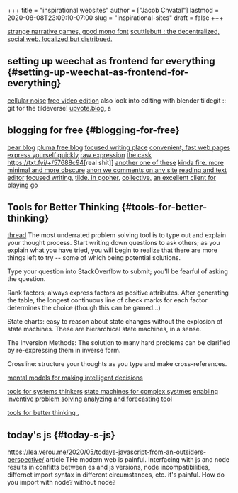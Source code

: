 +++
title = "inspirational websites"
author = ["Jacob Chvatal"]
lastmod = 2020-08-08T23:09:10-07:00
slug = "inspirational-sites"
draft = false
+++

[strange narrative games, good mono font](https://amorphous.itch.io/)
[scuttlebutt : the decentralized, social web.
localized but distribued.](https://scuttlebutt.nz)


## setting up weechat as frontend for everything {#setting-up-weechat-as-frontend-for-everything}

[cellular noise](https://cineshader.com/)
[free video edition](https://www.olivevideoeditor.org/)
also look into editing with blender
tildegit :: git for the tildeverse!
[upvote.blog](https://dev.upvote.blog/), a


## blogging for free {#blogging-for-free}

[bear blog](https://bearblog.dev/)
[pluma free blog](https://pluma.cloud/)
[focused writing place](https://write.as/)
[convenient, fast web pages](http://txti.es/)
[express yourself quickly](https://telegra.ph/why-am-i-here-05-29)
[raw expression](https://txt.fyi/+/22b9f246/)
[the cask ](https://txt.fyi/+/6ce898cf/)
<https://txt.fyi/+/57688c94>[real shit]]
[another one of these](/#/)
[kinda fire. more minimal and more obscure](http://ix.io/)
[anon we comments on any site](https://commentpara.de/)
[reading and text editor](https://rwtxt.com/public)
[focused writing.](https://write.as/)
[tilde. in gopher.](https://gopher.tildeverse.org/tildeverse.org)
[collective.](https://dotdotdash.io/)
[an excellent client for playing go](https://online-go.com/)


## Tools for Better Thinking {#tools-for-better-thinking}

[thread](https://news.ycombinator.com/item?id=23339830)
The most underrated problem solving tool is to type out and explain your
thought process.
Start writing down questions to ask others; as you explain what you have
tried, you will begin to realize that there are more things left to try --
some of which being potential solutions.

Type your question into StackOverflow to submit; you'll be fearful of asking
the question.

Rank factors; always express factors as positive attributes. After generating
the table, the longest continuous line of check marks for each factor
determines the choice (though this can be gamed...)

State charts: easy to reason about state changes without the explosion of
state machines. These are hierarchical state machines, in a sense.

The Inversion Methods: The solution to many hard problems can be clarified by
re-expressing them in inverse form.

Crossline: structure your thoughts as you type and make cross-references.

[mental models for making intelligent decisions](https://fs.blog/mental-models/)

[tools for systems thinkers](https://medium.com/disruptive-design/search?q=tools%20for%20systems%20thinkers)
[state machines for complex systmes](https://news.ycombinator.com/item?id=22747409)
[enabling inventive problem solving](https://www.wiley.com/en-us/TRIZ+for+Engineers%3A+Enabling+Inventive+Problem+Solving-p-9780470741887)
[analyzing and forecasting tool](https://en.m.wikipedia.org/wiki/TRIZ)

[tools for better thinking .](https://untools.co/)


## today's js {#today-s-js}

<https://lea.verou.me/2020/05/todays-javascript-from-an-outsiders-perspective/>
article
THe modern web is painful. Interfacing with js and node results in conflitts
between es and js versions, node incompatibilities, differnet import syntax
in different circumstances, etc. it's painful. How do you import with node?
without node? <script> tag or not to script? Where did the node modules go?
This is a good rant of questions and things to feature on the wbesite


## record of a living being {#record-of-a-living-being}

<https://cinemasojourns.com/2020/03/29/akira-kurosawas-record-of-a-living-being/>
source
watch the film :: one of the first to directly address the fear of nuclear
holocaust and the implications of the atom bomb.  an introspective, cerebral
work regarding japan after the bomb and moving forward, away from fallout.
inspired by conversations with otuers regarding what may -- or may not be --
in store for us tomorrow, if tomorrow is in store at all.


## anxiety in product development {#anxiety-in-product-development}

<https://andreschweighofer.com/agile/anxiety-in-product-development/>
anxiety can emerge easily from stress, resulting in anger, frustration and
other unhealthy forms of exerting such stress. this impacts other people,
organizations and processes as well.
we have fear driven development : a concrete idea encouraging us to avoid
certain practices depending upon the specific approach

play to win, don't play not to lose; developing a unique selling proposition
means that you are no longer fighting with others, but rather striving to
come out ahead

awareness of such anxiety is the first step to take. with this awareness
comes conscious decision making, and with such decisions come wiser product
crafting and, in the end, better, more creative work


## bootstrappable builds {#bootstrappable-builds}

<http://bootstrappable.org/>
<http://bootstrappable.org/projects.html> good projects to work on
this is a general build philosophy addressing the chicken and egg problem --
to trust platforms, we must see how each part is produced from source, but we
do not have access to the source of compiled code when we run it against the
language they are compiling!
<http://bootstrappable.org/> on trusting trust. ken thompson talk linked at the
bottom is great, as are the other articles. great compilers literature


## general ideas {#general-ideas}


### 50 ideas that changed my life {#50-ideas-that-changed-my-life}

<https://www.perell.com/blog/50-ideas-that-changed-my-life>
inversion :: avoiding stupidity is easier and better than being brilliant
doublespeak :: saying the opposite of what one means
theory of constraints :: focus on the bottleneck, the weakest point of the
system, always.
preference falsification :: lying to conform to the most socially acceptable
opinion at the time
mimetic teory of desire: rather than having our own desires, we imitate the
desires of others and pursue their ideas
mimetic theory of conflict :: similar = fight

left off on 10!


## cool cs {#cool-cs}

<https://github.com/browserdotsys/vecchio> ray tracing in one weekend :: looks
fun to do
<http://gokcehan.github.io/> has some idea what he is doing; wrote lf, which
 seems to be a better ranger


## idea {#idea}

[deriation graph of all of math physics!](https://derivationmap.net/)


## Personal Websites {#personal-websites}

<https://rezmason.net/>


## Experience Websites {#experience-websites}

<https://berghaintrainer.com/>
